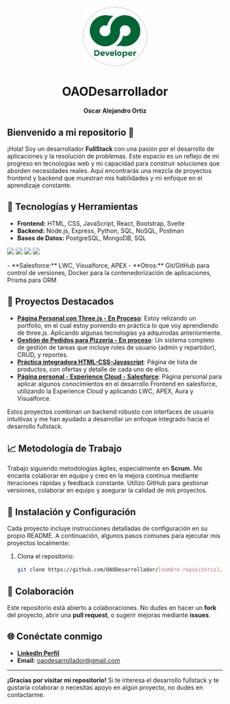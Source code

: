 <div align="center">

<img src="/iconos/LogoSinFondo.png" alt="Developer Logo" width="150"/>
<div >
<h1>OAODesarrollador </h1>
<h4 margin-top="-100px">Oscar Alejandro Ortiz</h4></div>
</div>

## Bienvenido a mi repositorio 👋

¡Hola! Soy un desarrollador **FullStack** con una pasión por el desarrollo de aplicaciones y la resolución de problemas. Este espacio es un reflejo de mi progreso en tecnologías web y mi capacidad para construir soluciones que aborden necesidades reales. Aquí encontrarás una mezcla de proyectos frontend y backend que muestran mis habilidades y mi enfoque en el aprendizaje constante.

## 🚀 Tecnologías y Herramientas
- **Frontend:** HTML, CSS, JavaScript, React, Bootstrap, Svelte
- **Backend:** Node.js, Express, Python, SQL, NoSQL, Postman
- **Bases de Datos:** PostgreSQL, MongoDB, SQL
<p>
  <img src="https://img.shields.io/badge/MySQL-4479A1?style=flat-square&logo=mysql&logoColor=white" /> 
  <img src="https://img.shields.io/badge/PostgreSQL-336791?style=flat-square&logo=postgresql&logoColor=white" /> 
  <img src="https://img.shields.io/badge/MariaDB-003545?style=flat-square&logo=mariadb&logoColor=white" /> 
  <img src="https://img.shields.io/badge/SQL_Server-CC2927?style=flat-square&logo=microsoft-sql-server&logoColor=white" />
</p>
- **Salesforce:** LWC, Visualforce, APEX
- **Otros:** Git/GitHub para control de versiones, Docker para la contenedorización de aplicaciones, Prisma para ORM

## 🌟 Proyectos Destacados
- **[Página Personal con Three.js - En Proceso](https://portfolio3d-k5ma.onrender.com/)**: Estoy relizando un portfolio, en el cual estoy poniendo en práctica lo que voy aprendiendo de three.js. Aplicando algunas tecnologías ya adquirodas anteriormente.
- **[Gestión de Pedidos para Pizzería - En proceso](https://github.com/OAODesarrollador/FullStackPizzeria)**: Un sistema completo de gestión de tareas que incluye roles de usuario (admin y repartidor), CRUD, y reportes.
- **[Práctica integradora HTML-CSS-Javascript](https://github.com/OAODesarrollador/integradorUno.github.io)**: Página de lista de productos, con ofertas y detalle de cada uno de ellos. 
- **[Página personal - Experience Cloud - Salesforce](https://github.com/OAODesarrollador/PortfolioSalesforce)**: Página personal para aplicar algunos conocimientos en el desarrollo Frontend en salesforce, utilizando la Experience Cloud y aplicando LWC, APEX, Aura y Visualforce.
  
Estos proyectos combinan un backend robusto con interfaces de usuario intuitivas y me han ayudado a desarrollar un enfoque integrado hacia el desarrollo fullstack.

## 📈 Metodología de Trabajo
Trabajo siguiendo metodologías ágiles, especialmente en **Scrum**. Me encanta colaborar en equipo y creo en la mejora continua mediante iteraciones rápidas y feedback constante. Utilizo GitHub para gestionar versiones, colaborar en equipo y asegurar la calidad de mis proyectos.

## 🔧 Instalación y Configuración
Cada proyecto incluye instrucciones detalladas de configuración en su propio README. A continuación, algunos pasos comunes para ejecutar mis proyectos localmente:

1. Clona el repositorio: 
   ```bash
   git clone https://github.com/OAODesarrollador/[nombre-repositorio].git

## 👥 Colaboración
Este repositorio está abierto a colaboraciones. No dudes en hacer un **fork** del proyecto, abrir una **pull request**, o sugerir mejoras mediante **issues**.

## 🌐 Conéctate conmigo

- **[LinkedIn Perfil](https://www.linkedin.com/in/oscar-alejandro-ortiz-programadorpython/)**
- **Email:** oaodesarrollador@gmail.com
---

**¡Gracias por visitar mi repositorio!** Si te interesa el desarrollo fullstack y te gustaría colaborar o necesitas apoyo en algún proyecto, no dudes en contactarme.

